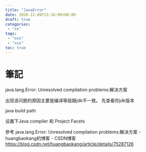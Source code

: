 ```yaml
---
title: "JavaError"
date: 2020-12-09T13:16:00+08:00
draft: true
categories:
 - "xx"
tags:
 - "xxx"
 - "xxx"
toc: true
---
```


# 筆記
<!--more-->

java.lang.Error: Unresolved compilation problems:解决方案

出现该问题的原因主要是编译等级跟jdk不一致。
先查看你jdk版本

java build path

设置下Java compiler 和 Project Facets

參考
java.lang.Error: Unresolved compilation problems:解决方案 - huangbaokang的博客 - CSDN博客
https://blog.csdn.net/huangbaokang/article/details/75287126
